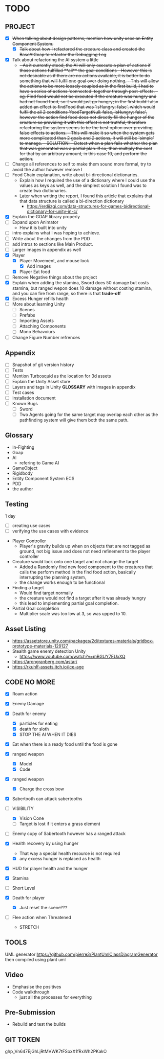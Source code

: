 # TODO

## PROJECT

- [x] ~~When talking about design patterns, mention how unity uses an Entity Component System.~~
  - [x] ~~Talk about how I refactored the creature class and created the BaseAIGoap to refactor the Debugging Log~~
- [x] ~~Talk about refactoring the AI system a little~~
  - <del>
    - As it currently stood, the AI will only execute a plan of actions if those actions fulfilled **all** the goal conditions
    - However this is not desirable as if there are no actions available, it is better to do something that will fulfil one goal over doing nothing. 
    - This will allow the actions to be more loosely coupled as in the first build, I had to have a series of actions 'connected' together through post-effects.
      - eg. Find food would not be executed if the creature was hungry and had not found food, so it would just go hungry; in the first build I also added an effect to findFood that was 'isHungry: false', which would fulfil the all 2 conditions 'foodTargetNull: false, isHungry: false', however the action find food does not directly fill the hunger of the creature so providing it with this effect is not truthful, therefore refactoring the system seems to be the best option over providing false effects to actions. 
      - This will make it so when the system gets more complicated than 2 goals and 2 actions, it will still be 'simple' to manage.
    - SOLUTION:
      - Detect when a plan fails whether the plan that was generated was a partial plan. If so, then multiply the cost for that by an arbitrary amount, in this case 10, and perform the action. </del>
- [ ] Change all references to self to make them sound more formal, try to avoid the author however remove I
- [ ] Food Chain explanation, write about bi-directional dictionaries.
  - Explain how I required the use of a dictionary where I could use the values as keys as well, and the simplest solution I found was to create two dictionaries. 
  - Later when writing the report, I found this article that explains that that data structure is called a bi-direction dictionary
    - https://erdiizgi.com/data-structures-for-games-bidirectional-dictionary-for-unity-in-c/
- [x] Explain the GOAP library properly
- [ ] Expand upon Animator
  - How it is built into unity 
- [ ] intro explains what I was hoping to achieve.
- [ ] Write about the changes from the PDD
- [ ] add intros to sections like Main Product.
- [ ] Larger images in appendix as well
- [x] Player
  - [x] Player Movement, and mouse look
    - [x] Add images
  - [x] Player Eat food
- [ ] Remove Negative things about the project
- [x] Explain when adding the stamina, Sword does 50 damage but costs stamina, but ranged wepon does 10 damage without costing stamina, and you can fire from range, so there is that **trade-off**
- [x] Excess Hunger refills health
- [ ] More about learning Unity
  - [ ] Scenes
  - [ ] Prefabs
  - [ ] Importing Assets
  - [ ] Attaching Components
  - [ ] Mono Behavoiurs
- [ ] Change Figure Number refrences

## Appendix
- [ ] Snapshot of git version history
- [ ] Tests
- [ ] Mention Turbosquid as the location for 3d assets
- [ ] Explain the Unity Asset store
- [ ] Layers and tags in Unity **GLOSSARY** with images in appendix
- [ ] Test cases
- [ ] Installation document
- [ ] Known Bugs
  - [ ] Sword
  - [ ] Two Agents going for the same target may overlap each other as the pathfinding system will give them both the same path.

## Glossary
- In-Fighting
- Goap
- AI
  - refering to Game AI
- GameObject
- Rigidbody
- Entity Component System ECS
- PDD
- the author

## Testing
1 day
  - [ ] creating use cases
  - [ ] verifying the use cases with evidence
- Player Controller
  - Player's gravity builds up when on objects that are not tagged as ground, not big issue and does not need refinement to the player controller
- Creature would lock onto one target and not change the target
  - Added a Randomly find new food component to the creatures that calls the perform method in the find food action, basically interrupting the planning system,
  - the change works enough to be functional
- Finding a target
  - Would find target normally
  - the creature would not find a target after it was already hungry
  - this lead to implementing partial goal completion.
- Partial Goal completion
  - Multiplier scale was too low at 3, so was upped to 10.
  
## Asset Listing
- https://assetstore.unity.com/packages/2d/textures-materials/gridbox-prototype-materials-129127
- Stealth game enemy detection Unity
  - https://www.youtube.com/watch?v=mBGUY7EUxXQ
- https://arongranberg.com/astar/
- https://rkuhlf-assets.itch.io/ice-age

## CODE NO MORE
- [x] Roam action
- [x] Enemy Damage
- [x] Death for enemy
  - [x] particles for eating
  - [x] death for sloth
  - [x] STOP THE AI WHEN IT DIES
- [x] Eat when there is a ready food until the food is gone
- [x] ranged weapon
  - [x] Model
  - [x] Code
- [x] ranged weapon
  - [x] Charge the cross bow
- [x] Sabertooth can attack sabertooths

- [ ] VISIBILITY
  - [x] Vision Cone
  - [ ] Target is lost if it enters a grass element
- [ ] Enemy copy of Sabertooth however has a ranged attack
- [x] Health recovery by using hunger
  - That way a special health resource is not required
  - [x] any excess hunger is replaced as health
- [x] HUD for player health and the hunger
- [x] Stamina
- [ ] Short Level
- [x] Death for player
  - [x] Just reset the scene???
- [ ] Flee action when Threatened 
  - STRETCH







## TOOLS
UML generator
https://github.com/pierre3/PlantUmlClassDiagramGenerator
then compiled using plant uml


## Video
- Emphasise the positives
- Code walkthrough
  - just all the processes for everything

## Pre-Submission
- Rebuild and test the builds



## GIT TOKEN
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